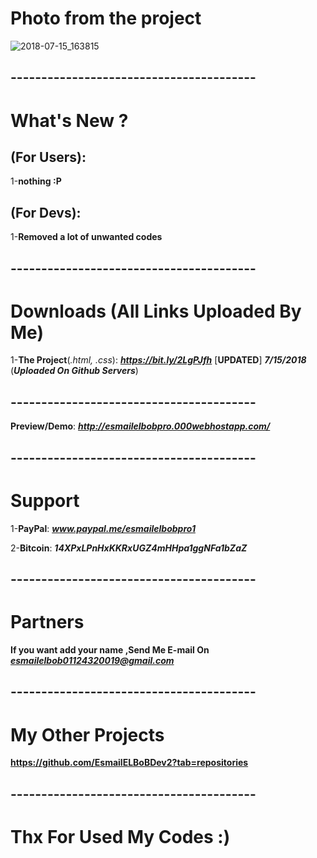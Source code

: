 # Photo from the project
![2018-07-15_163815](https://user-images.githubusercontent.com/28893833/42735007-833db0e2-884d-11e8-892d-4435d0c82024.png)
## ----------------------------------------
# What's New ?

## (For Users): 
1-**nothing :P**

## (For Devs): 
1-**Removed a lot of unwanted codes**
## ----------------------------------------
# Downloads (All Links Uploaded By Me)

1-**The Project**(*.html, .css*): ***https://bit.ly/2LgPJfh*** [**UPDATED**] ***7/15/2018*** (***Uploaded On Github Servers***)
## ----------------------------------------
**Preview/Demo**:  ***http://esmailelbobpro.000webhostapp.com/***
## ----------------------------------------
# Support

1-**PayPal**: ***www.paypal.me/esmailelbobpro1***

2-**Bitcoin**: ***14XPxLPnHxKKRxUGZ4mHHpa1ggNFa1bZaZ***

## ----------------------------------------
# Partners

**If you want add your name ,Send Me E-mail On**  ***esmailelbob01124320019@gmail.com***
## ----------------------------------------

# My Other Projects

**https://github.com/EsmailELBoBDev2?tab=repositories**
## ----------------------------------------

# Thx For Used My Codes :)
